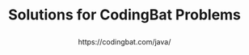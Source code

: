 <b><h1><p align="center">Solutions for CodingBat Problems</b></h1>
<p align="center">https://codingbat.com/java/</p>
